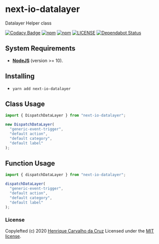 # next-io-datalayer

Datalayer Helper class

[![Codacy Badge](https://api.codacy.com/project/badge/Grade/4816610e1a304b0e9b189349e8367a0e)](https://www.codacy.com/app/henriquecarv/next-io-datalayer?utm_source=github.com&utm_medium=referral&utm_content=henriquecarv/next-io-datalayer&utm_campaign=Badge_Grade)
[![npm](https://img.shields.io/npm/v/next-io-datalayer.svg)](https://www.npmjs.com/package/next-io-datalayer)
[![npm](https://img.shields.io/npm/dt/next-io-datalayer.svg)](https://www.npmjs.com/package/next-io-datalayer)
[![LICENSE](https://img.shields.io/github/license/henriquecarv/next-io-datalayer.svg)](./LICENSE)
[![Dependabot Status](https://api.dependabot.com/badges/status?host=github&repo=henriquecarv/next-io-datalayer)](https://dependabot.com)

## System Requirements

- **[NodeJS](https://nodejs.org/en/)** (version >= 10).

## Installing

- `yarn add next-io-datalayer`

## Class Usage

```javascript
import { DispatchDataLayer } from "next-io-datalayer";

new DispatchDataLayer(
  "generic-event-trigger",
  "default action",
  "default category",
  "default label"
);
```

## Function Usage

```javascript
import { dispatchDataLayer } from "next-io-datalayer";

dispatchDataLayer(
  "generic-event-trigger",
  "default action",
  "default category",
  "default label"
);
```

### License

Copylefted (c) 2020 [Henrique Carvalho da Cruz][1] Licensed under the [MIT license][2].

[1]: https://henriquecarv.com
[2]: ./LICENSE
